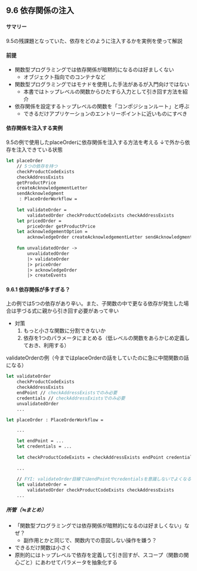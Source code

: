 ## 9.6 依存関係の注入

#### サマリー

9.5の残課題となっていた、依存をどのように注入するかを実例を使って解説

#### 前提

* 関数型プログラミングでは依存関係が暗黙的になるのは好ましくない
    * オブジェクト指向でのコンテナなど
* 関数型プログラミングではモナドを使用した手法があるが入門向けではない
    * 本書ではトップレベルの関数からひたすら入力として引き回す方法を紹介
* 依存関係を設定するトップレベルの関数を「コンポジションルート」と呼ぶ
    * できるだけアプリケーションのエントリーポイントに近いものにすべき

#### 依存関係を注入する実例

9.5の例で使用したplaceOrderに依存関係を注入する方法を考える
↓で外から依存を注入できている状態

```fsharp
let placeOrder
    // 5つの依存を持つ
    checkProductCodeExists
    checkAddressExists
    getProductPrice
    createAcknowledgementLetter
    sendAcknowledgment
     : PlaceOrderWorkflow =
    
    let validateOrder =
        validatedOrder checkProductCodeExists checkAddressExists
    let pricedOrder =
        priceOrder getProductPrice
    let acknowledgementOption =
        acknowledgeOrder createAcknowledgementLetter sendAcknowledgment
    
    fun unvalidatedOrder ->
        unvalidatedOrder
        |> validateOrder
        |> priceOrder 
        |> acknowledgeOrder
        |> createEvents
```

#### 9.6.1 依存関係が多すぎる？

上の例では5つの依存があり辛い。また、子関数の中で更なる依存が発生した場合は芋づる式に親から引き回す必要があって辛い

* 対策
    1. もっと小さな関数に分割できないか
    2. 依存を1つのパラメータにまとめる（低レベルの関数をあらかじめ定義しておき、利用する）

validateOrderの例（今まではplaceOrderの話をしていたのに急に中間関数の話になる）

```fsharp
let validateOrder
    checkProductCodeExists
    checkAddressExists
    endPoint // checkAddressExistsでのみ必要
    credentials // checkAddressExistsでのみ必要
    unvalidatedOrder
    ...
```

```fsharp
let placeOrder : PlaceOrderWorkflow =

    ...

    let endPoint = ...
    let credentials = ...
    
    let checkProductCodeExists = checkAddressExists endPoint credentials
    
    ...
    
    // FYI: validateOrder目線ではendPointやcredentialsを意識しないでよくなるよねっていう話だと理解
    let validateOrder =
        validatedOrder checkProductCodeExists checkAddressExists
    ...
```

##### 所管（≒まとめ）

* 「関数型プログラミングでは依存関係が暗黙的になるのは好ましくない」なぜ？
    *  副作用とかと同じで、関数内での意図しない操作を嫌う？
* できるだけ関数は小さく
* 原則的にはトップレベルで依存を定義して引き回すが、スコープ（関数の関心ごと）にあわせてパラメータを抽象化する